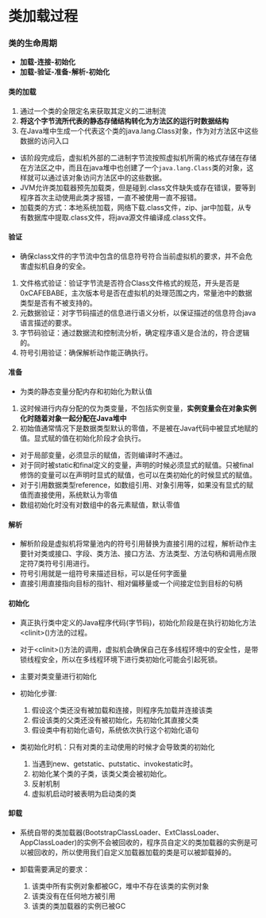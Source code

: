 # 类加载过程

### 类的生命周期
- **加载-连接-初始化**
- **加载-验证-准备-解析-初始化**


#### 类的加载
1. 通过一个类的全限定名来获取其定义的二进制流
2. **将这个字节流所代表的静态存储结构转化为方法区的运行时数据结构**
3. 在Java堆中生成一个代表这个类的java.lang.Class对象，作为对方法区中这些数据的访问入口

- 该阶段完成后，虚拟机外部的二进制字节流按照虚拟机所需的格式存储在存储在方法区之中，而且在java堆中也创建了一个`java.lang.Class`类的对象，这样就可以通过该对象访问方法区中的这些数据。
- JVM允许类加载器预先加载类，但是碰到.class文件缺失或存在错误，要等到程序首次主动使用此类才报错，一直不被使用一直不报错。
- 加载类的方式：本地系统加载，网络下载.class文件，zip、jar中加载，从专有数据库中提取.class文件，将java源文件编译成.class文件。


#### 验证
- 确保class文件的字节流中包含的信息符号符合当前虚拟机的要求，并不会危害虚拟机自身的安全。
1. 文件格式验证：验证字节流是否符合Class文件格式的规范，开头是否是0xCAFEBABE，主次版本号是否在虚拟机的处理范围之内，常量池中的数据类型是否有不被支持的。
2. 元数据验证：对字节码描述的信息进行语义分析，以保证描述的信息符合java语言描述的要求。
3. 字节码验证：通过数据流和控制流分析，确定程序语义是合法的，符合逻辑的。
4. 符号引用验证：确保解析动作能正确执行。


#### 准备
- 为类的静态变量分配内存和初始化为默认值
1. 这时候进行内存分配的仅为类变量，不包括实例变量，**实例变量会在对象实例化时随着对象一起分配在Java堆中**
2. 初始值通常情况下是数据类型默认的零值，不是被在Java代码中被显式地赋的值。显式赋的值在初始化阶段才会执行。

- 对于局部变量，必须显示的赋值，否则编译时不通过。
- 对于同时被static和final定义的变量，声明的时候必须显式的赋值。只被final修饰的变量可以在声明时显式的赋值，也可以在类初始化的时候显式的赋值。
- 对于引用数据类型reference，如数组引用、对象引用等，如果没有显式的赋值而直接使用，系统默认为零值
- 数组初始化时没有对数组中的各元素赋值，默认零值


#### 解析
- 解析阶段是虚拟机将常量池内的符号引用替换为直接引用的过程，解析动作主要针对类或接口、字段、类方法、接口方法、方法类型、方法句柄和调用点限定符7类符号引用进行。
- 符号引用就是一组符号来描述目标，可以是任何字面量
- 直接引用直接指向目标的指针、相对偏移量或一个间接定位到目标的句柄

#### 初始化
- 真正执行类中定义的Java程序代码(字节码)，初始化阶段是在执行初始化方法\<clinit>()方法的过程。
- 对于\<clinit>()方法的调用，虚拟机会确保自己在多线程环境中的安全性，是带锁线程安全，所以在多线程环境下进行类初始化可能会引起死锁。
- 主要对类变量进行初始化
- 初始化步骤:
    1. 假设这个类还没有被加载和连接，则程序先加载并连接该类
    2. 假设该类的父类还没有被初始化，先初始化其直接父类
    3. 假设类中有初始化语句，系统依次执行这个初始化语句

- 类初始化时机：只有对类的主动使用的时候才会导致类的初始化
    1. 当遇到new、getstatic、putstatic、invokestatic时。
    2. 初始化某个类的子类，该类父类会被初始化。
    3. 反射机制
    4. 虚拟机启动时被表明为启动类的类

#### 卸载
- 系统自带的类加载器(BootstrapClassLoader、ExtClassLoader、AppClassLoader)的实例不会被回收的，程序员自定义的类加载器的实例是可以被回收的，所以使用我们自定义加载器加载的类是可以被卸载掉的。

- 卸载需要满足的要求：
    1. 该类中所有实例对象都被GC，堆中不存在该类的实例对象
    2. 该类没有在任何地方被引用
    3. 该类的类加载器的实例已被GC

